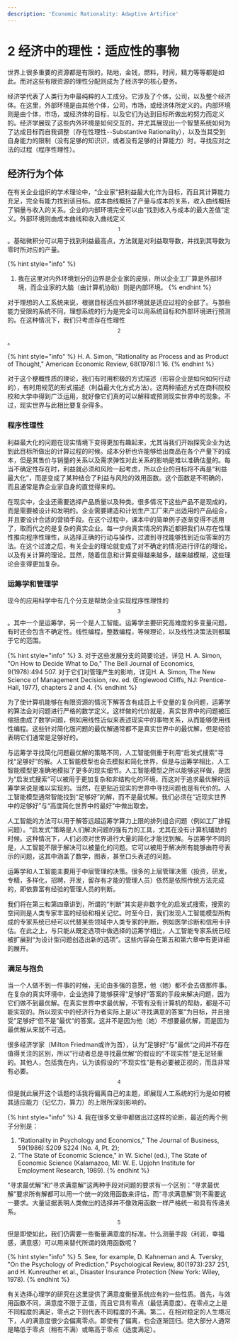 ```yaml
---
description: 'Economic Rationality: Adaptive Artifice'
---
```


# 2 经济中的理性：适应性的事物

世界上很多重要的资源都是有限的，陆地，金钱，燃料，时间，精力等等都是如此。而对这些有限资源的理性分配则成为了经济学的核心要务。

经济学代表了人类行为中最纯粹的人工成分。它涉及了个体，公司，以及整个经济体。在这里，外部环境是由其他个体，公司，市场，或经济体所定义的。内部环境则是由个体，市场，或经济体的目标，以及它们为达到目标所做出的努力而定义的。经济学展现了这些内外环境是如何交互的，并尤其展现出一个智慧系统如何为了达成目标而自我调整（存在性理性--Substantive Rationality），以及当其受到自身能力的限制（没有足够的知识识，或者没有足够的计算能力）时，寻找应对之法的过程（程序性理性）。

## 经济行为个体

在有关企业组织的学术理论中，“企业家”把利益最大化作为目标，而且其计算能力充足，完全有能力找到该目标。成本曲线概括了产量与成本的关系，收入曲线概括了销量与收入的关系。企业的内部环境完全可以由”找到收入与成本的最大差值“定义。外部环境则由成本曲线和收入曲线定义$$^1$$。基础微积分可以用于找到利益最高点，方法就是对利益取导数，并找到其导数为零时所对应的产量。

{% hint style="info" %}
1. 我在这里对内外环境划分的边界是企业家的皮肤，所以企业工厂算是外部环境，而企业家的大脑（由计算机协助）则是内部环境。
{% endhint %}

对于理想的人工系统来说，根据目标适应外部环境就是适应过程的全部了。与那些能力受限的系统不同，理想系统的行为是完全可以用系统目标和外部环境进行预测的。在这种情况下，我们只考虑存在性理性$$^2$$。

{% hint style="info" %}
H. A. Simon, "Rationality as Process and as Product of Thought," American Economic Review, 68\(1978\):1 16.
{% endhint %}

对于这个梗概性质的理论，我们有时用积极的方式描述（形容企业是如何如何行动的），有时用规范的形式描述（利益最大化方式方法）。这两种描述方式在商科院校校和大学中得到广泛运用，就好像它们真的可以解释或预测现实世界中的现象。不过，现实世界与此相比要复杂得多。

### 程序性理性

利益最大化的问题在现实情境下变得更加有趣起来，尤其当我们开始探究企业为达到此目标所做出的计算过程的时候。成本分析也许能够给出商品在各个产量下的成本，但是其售价与销量的关系以及需求弹性对此关系的影响是难以准确估量的。每当不确定性存在时，利益就必须和风险一起考虑，所以企业的目标将不再是“利益最大化”，而是变成了某种结合了利益与风险的效用函数。这个函数是不明确的，而且通常是靠企业家自身的直觉得来的。

在现实中，企业还需要选择产品质量以及种类。很多情况下这些产品不是现成的，而是需要被设计和发明的。企业需要建造和计划生产工厂来产出适用的产品组合，并且要设计合适的营销手段。在这个过程中，课本中的简单例子逐渐变得不适用了，取而代之的是复杂的真实企业。每一步向真实情况的靠近都把我们从存在性理性推向程序性理性，从选择正确的行动与操作，过渡到寻找能够找到近似答案的方法。在这个过渡之后，有关企业的理论就变成了对不确定的情况进行评估的理论，以及有关计算的理论。显然，随着信息和计算变得越来越多，越来越模糊，这些理论会变得更加复杂。

### 运筹学和管理学

现今的应用科学中有几个分支是帮助企业实现程序性理性的$$^3$$。其中一个是运筹学，另一个是人工智能。运筹学主要研究高难度的多变量问题，有时还会包含不确定性。线性编程，整数编程，等候理论，以及线性决策法则都属于它的范围。

{% hint style="info" %}
3. 对于这些发展分支的简要论述，详见 H. A. Simon, "On How to Decide What to Do," The Bell Journal of Economics, 9\(1978\):494 507. 对于它们对管理产生的影响，详见H. A. Simon, The New Science of Management Decision, rev. ed. \(Englewood Cliffs, NJ: Prentice-Hall, 1977\), chapters 2 and 4.
{% endhint %}

为了使计算机能够在有限资源的情况下解答含有成百上千变量的复杂问题，运筹学的算法会对问题进行严格的数学定义。这样做的代价就是，真实世界中的问题被压缩扭曲成了数学问题，例如用线性近似来表述现实中的事物关系，从而能够使用线性编程。这些针对简化版问题的最优解通常都不是真实世界中的最优解，但是经验表明它们通常是足够好的。

与运筹学寻找简化问题最优解的策略不同，人工智能侧重于利用“启发式搜索”寻找“足够好”的解。人工智能模型也会去模拟和简化世界，但是与运筹学相比，人工智能模型更准确地模拟了更多的现实细节。人工智能模型之所以能够这样做，是因为“启发式搜索”可以被用于更加复杂和非结构化的环境，而这对于追求最优解的运筹学来说是难以实现的。当然，在更贴近现实的世界中寻找问题也是有代价的。人工智能模型通常智能找到“足够好”的解，而不是最优解。我们必须在“近现实世界中的足够好”与“高度简化世界中的最好”中做出取舍。

人工智能的方法可以用于解答远超运筹学算力上限的排列组合问题（例如工厂排程问题）。“启发式”策略是人们解决问题的强有力的工具，尤其在没有计算机辅助的时候。这种情况下，人们必须对世界进行大量的简化才能找到解。与运筹学不同的是，人工智能不限于解决可以被量化的问题。它可以被用于解决所有能够由符号表示的问题，这其中涵盖了数学，图表，甚至口头表述的问题。

运筹学和人工智能主要用于中层管理的决策。很多的上层管理决策（投资，研发，专精，多样化，招聘，开发，留存有才能的管理人员）依然是依照传统方法完成的，即依靠富有经验的管理人员的判断。

我们将在第三和第四章讲到，所谓的“判断”其实是非数字化的启发式搜索，搜索的空间则是人类专家丰富的经验和相关记忆。时至今日，我们发现人工智能模型所构成的专家系统已经可以代替某些领域中人类专家的判断，例如医学诊断和信用卡评估。在此之上，与只能从既定选项中做选择的运筹学相比，人工智能专家系统已经被扩展到“为设计型问题创造出新的选项”。这些内容会在第五和第六章中有更详细的展开。

### 满足与抱负 

当一个人做不到一件事的时候，无论由多强的意愿，他（她）都不会去做那件事。在复杂的真实环境中，企业选择了能够获得“足够好”答案的手段来解决问题，因为它们做不到最优解。在真实世界中求最优解，不管有没有计算机的帮助，都是不可能实现的。所以现实中的经济行为者实际上是以”寻找满意的答案“为目标，并且接受”足够好“但不是”最优“的答案。这并不是因为他（她）不想要最优解，而是因为最优解从来就不可选。

很多经济学家（Milton Friedman或许为首），认为”足够好“与”最优“之间并不存在值得关注的区别，所以”行动者总是寻找最优解“的假设的“不现实性”是无足轻重的。其他人，包括我在内，认为该假设的”不现实性”是有必要被正视的，而且非常有必要。$$^4$$但是就此展开这个话题的话我将偏离自己的主题，即展现人工系统的行为是如何被其适应能力（记忆力，算力）的上限所深刻影响的。

{% hint style="info" %}
4. 我在很多文章中都做出过这样的论断，最近的两个例子分别是： 

1. "Rationality in Psychology and Economics," The Journal of Business, 59\(1986\):S209 S224 \(No. 4, Pt. 2\); 
2. "The State of Economic Science," in W. Sichel \(ed.\), The State of Economic Science \(Kalamazoo, MI: W. E. Upjohn Institute for Employment Research, 1989\).
{% endhint %}

“寻求最优解”和“寻求满意解”这两种手段对问题的要求有一个区别：“寻求最优解”要求所有解都可以用一个统一的效用函数来评估，而“寻求满意解”则不需要这一要求。大量证据表明人类做出的选择并不像效用函数一样严格统一和具有传递关系。$$^5$$但是即使如此，我们仍需要一些衡量满意度的标准。什么测量手段（利润，幸福感，满意感）可以用来替代所谓的效用函数呢？

{% hint style="info" %}
5. See, for example, D. Kahneman and A. Tversky, "On the Psychology of Prediction," Psychological Review, 80\(1973\):237 251, and H. Kunreuther et al., Disaster Insurance Protection \(New York: Wiley, 1978\).
{% endhint %}

有关选择心理学的研究在这里提供了满意度衡量系统应有的一些性质。首先，与效用函数不同，满意度不限于正值，而且它具有零点（最低满意度）。在零点之上是不同程度的满足，零点之下则代表不同程度的不满。第二，在相对稳定的人生境况下，人的满意度很少会偏离零点。即使有了偏离，也会逐渐回归。绝大部分人通常是略低于零点（稍有不满）或略高于零点（适度满足）。

